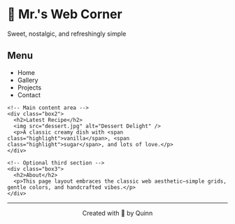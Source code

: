<!DOCTYPE html>
<html lang="en">
<head>
  <meta charset="UTF-8" />
  <meta name="viewport" content="width=device-width, initial-scale=1.0" />
  <title>Classic Layout</title>
  <link rel="stylesheet" href="styles.css" />
</head>
<body>
  <div id="hero-banner">
    <h1>🍨 Mr.'s Web Corner</h1>
    <p class="tagline">Sweet, nostalgic, and refreshingly simple</p>
  </div>

  <div class="wrapper">
    <!-- Sidebar navigation -->
    <div class="box1">
      <h2>Menu</h2>
      <ul>
        <li><span class="highlight">Home</span></li>
        <li><span class="highlight">Gallery</span></li>
        <li><span class="highlight">Projects</span></li>
        <li><span class="highlight">Contact</span></li>
      </ul>
    </div>

    <!-- Main content area -->
    <div class="box2">
      <h2>Latest Recipe</h2>
      <img src="dessert.jpg" alt="Dessert Delight" />
      <p>A classic creamy dish with <span class="highlight">vanilla</span>, <span class="highlight">sugar</span>, and lots of love.</p>
    </div>

    <!-- Optional third section -->
    <div class="box3">
      <h2>About</h2>
      <p>This page layout embraces the classic web aesthetic—simple grids, gentle colors, and handcrafted vibes.</p>
    </div>
  </div>

  <footer>
    <hr />
    <p style="text-align: center;">Created with 🍦 by <span class="signature">Quinn</span></p>
  </footer>
</body>
</html>
